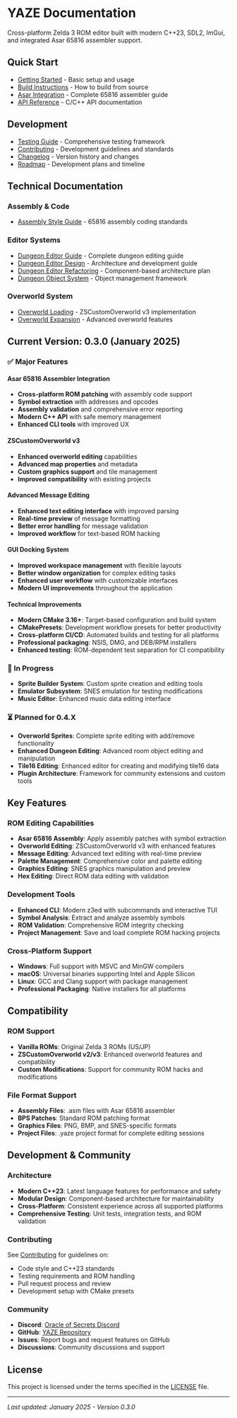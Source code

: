 # YAZE Documentation

Cross-platform Zelda 3 ROM editor built with modern C++23, SDL2, ImGui, and integrated Asar 65816 assembler support.

## Quick Start

- [Getting Started](01-getting-started.md) - Basic setup and usage
- [Build Instructions](02-build-instructions.md) - How to build from source
- [Asar Integration](03-asar-integration.md) - Complete 65816 assembler guide
- [API Reference](04-api-reference.md) - C/C++ API documentation

## Development

- [Testing Guide](A1-testing-guide.md) - Comprehensive testing framework
- [Contributing](B1-contributing.md) - Development guidelines and standards
- [Changelog](C1-changelog.md) - Version history and changes
- [Roadmap](D1-roadmap.md) - Development plans and timeline

## Technical Documentation

### Assembly & Code
- [Assembly Style Guide](E1-asm-style-guide.md) - 65816 assembly coding standards

### Editor Systems
- [Dungeon Editor Guide](E2-dungeon-editor-guide.md) - Complete dungeon editing guide
- [Dungeon Editor Design](E3-dungeon-editor-design.md) - Architecture and development guide
- [Dungeon Editor Refactoring](E4-dungeon-editor-refactoring.md) - Component-based architecture plan
- [Dungeon Object System](E5-dungeon-object-system.md) - Object management framework

### Overworld System
- [Overworld Loading](F1-overworld-loading.md) - ZSCustomOverworld v3 implementation
- [Overworld Expansion](F2-overworld-expansion.md) - Advanced overworld features

## Current Version: 0.3.0 (January 2025)

### ✅ Major Features

#### Asar 65816 Assembler Integration
- **Cross-platform ROM patching** with assembly code support
- **Symbol extraction** with addresses and opcodes
- **Assembly validation** and comprehensive error reporting
- **Modern C++ API** with safe memory management
- **Enhanced CLI tools** with improved UX

#### ZSCustomOverworld v3
- **Enhanced overworld editing** capabilities
- **Advanced map properties** and metadata
- **Custom graphics support** and tile management
- **Improved compatibility** with existing projects

#### Advanced Message Editing
- **Enhanced text editing interface** with improved parsing
- **Real-time preview** of message formatting
- **Better error handling** for message validation
- **Improved workflow** for text-based ROM hacking

#### GUI Docking System
- **Improved workspace management** with flexible layouts
- **Better window organization** for complex editing tasks
- **Enhanced user workflow** with customizable interfaces
- **Modern UI improvements** throughout the application

#### Technical Improvements
- **Modern CMake 3.16+**: Target-based configuration and build system
- **CMakePresets**: Development workflow presets for better productivity
- **Cross-platform CI/CD**: Automated builds and testing for all platforms
- **Professional packaging**: NSIS, DMG, and DEB/RPM installers
- **Enhanced testing**: ROM-dependent test separation for CI compatibility

### 🔄 In Progress
- **Sprite Builder System**: Custom sprite creation and editing tools
- **Emulator Subsystem**: SNES emulation for testing modifications
- **Music Editor**: Enhanced music data editing interface

### ⏳ Planned for 0.4.X
- **Overworld Sprites**: Complete sprite editing with add/remove functionality
- **Enhanced Dungeon Editing**: Advanced room object editing and manipulation
- **Tile16 Editing**: Enhanced editor for creating and modifying tile16 data
- **Plugin Architecture**: Framework for community extensions and custom tools

## Key Features

### ROM Editing Capabilities
- **Asar 65816 Assembly**: Apply assembly patches with symbol extraction
- **Overworld Editing**: ZSCustomOverworld v3 with enhanced features
- **Message Editing**: Advanced text editing with real-time preview
- **Palette Management**: Comprehensive color and palette editing
- **Graphics Editing**: SNES graphics manipulation and preview
- **Hex Editing**: Direct ROM data editing with validation

### Development Tools
- **Enhanced CLI**: Modern z3ed with subcommands and interactive TUI
- **Symbol Analysis**: Extract and analyze assembly symbols
- **ROM Validation**: Comprehensive ROM integrity checking
- **Project Management**: Save and load complete ROM hacking projects

### Cross-Platform Support
- **Windows**: Full support with MSVC and MinGW compilers
- **macOS**: Universal binaries supporting Intel and Apple Silicon
- **Linux**: GCC and Clang support with package management
- **Professional Packaging**: Native installers for all platforms

## Compatibility

### ROM Support
- **Vanilla ROMs**: Original Zelda 3 ROMs (US/JP)
- **ZSCustomOverworld v2/v3**: Enhanced overworld features and compatibility
- **Custom Modifications**: Support for community ROM hacks and modifications

### File Format Support
- **Assembly Files**: .asm files with Asar 65816 assembler
- **BPS Patches**: Standard ROM patching format
- **Graphics Files**: PNG, BMP, and SNES-specific formats
- **Project Files**: .yaze project format for complete editing sessions

## Development & Community

### Architecture
- **Modern C++23**: Latest language features for performance and safety
- **Modular Design**: Component-based architecture for maintainability
- **Cross-Platform**: Consistent experience across all supported platforms
- **Comprehensive Testing**: Unit tests, integration tests, and ROM validation

### Contributing
See [Contributing](B1-contributing.md) for guidelines on:
- Code style and C++23 standards
- Testing requirements and ROM handling
- Pull request process and review
- Development setup with CMake presets

### Community
- **Discord**: [Oracle of Secrets Discord](https://discord.gg/MBFkMTPEmk)
- **GitHub**: [YAZE Repository](https://github.com/scawful/yaze)
- **Issues**: Report bugs and request features on GitHub
- **Discussions**: Community discussions and support

## License

This project is licensed under the terms specified in the [LICENSE](../LICENSE) file.

---

*Last updated: January 2025 - Version 0.3.0*